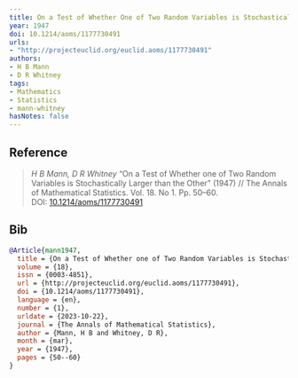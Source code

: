 ```yaml
---
title: On a Test of Whether One of Two Random Variables is Stochastically Larger Than the Other
year: 1947
doi: 10.1214/aoms/1177730491
urls:
- "http://projecteuclid.org/euclid.aoms/1177730491"
authors:
- H B Mann
- D R Whitney
tags:
- Mathematics
- Statistics
- mann-whitney
hasNotes: false
---
```


## Reference

> <i>H B Mann, D R Whitney</i> “On a Test of Whether one of Two Random Variables is Stochastically Larger than the Other” (1947) // The Annals of Mathematical Statistics. Vol.&nbsp;18. No&nbsp;1. Pp.&nbsp;50–60. DOI:&nbsp;<a href='https://doi.org/10.1214/aoms/1177730491'>10.1214/aoms/1177730491</a>

## Bib

```bib
@Article{mann1947,
  title = {On a Test of Whether one of Two Random Variables is Stochastically Larger than the Other},
  volume = {18},
  issn = {0003-4851},
  url = {http://projecteuclid.org/euclid.aoms/1177730491},
  doi = {10.1214/aoms/1177730491},
  language = {en},
  number = {1},
  urldate = {2023-10-22},
  journal = {The Annals of Mathematical Statistics},
  author = {Mann, H B and Whitney, D R},
  month = {mar},
  year = {1947},
  pages = {50--60}
}
```
